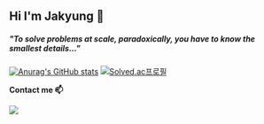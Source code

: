 <H2> Hi I'm Jakyung 🤗 </div>

<h5>"To solve problems at scale, paradoxically, you have to know the smallest details..."</h5>

[![Anurag's GitHub stats](https://github-readme-stats.vercel.app/api?username=lawkelvin33)](https://github.com/lawkelvin33/github-readme-stats)
[![Solved.ac프로필](http://mazassumnida.wtf/api/v2/generate_badge?boj=lawkelvin33)](https://solved.ac/lawkelvin33)



**Contact me 📫**

<a href ="https://www.instagram.com/jrojects/"><img src="https://img.shields.io/badge/Insta-E4405F?style=flat-square&logo=Instagram&logoColor=white"/></a>
